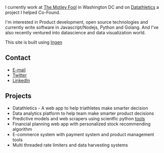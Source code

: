 <!--
{
  "layout": "page",
  "permalink": "/"
}
-->

I currently work at [The Motley Fool](http://fool.com) in Washington DC and on [Datathletics]() a project I helped Co-Found.

I'm interested in Product development, open source technologies and currently write software in Javascript/Nodejs, Python and Golang. 
And I've also recently ventured into datascience and data visualization world.


This site is built using [Ingen](https://github.com/philipwalton/ingen)


## Contact

* [E-mail](mailto:abhishek@datathletics.com)
* [Twitter](http://twitter.com/cabhishek)
* [LinkedIn](http://www.linkedin.com/in/abhishekkapatkar/)

## Projects

* Datathletics - A web app to help triathletes make smarter decision  
* Data analytics platform to help team make smarter product decisions 
* Predictive models and web scrapers using scientfic python [tools](http://docs.continuum.io/anaconda/pkg-docs.html)
* Financial planning web app with personalized stock recommending algorithm 
* E-commerce system with payment system and product management tools
* Multi threaded rate limiters and data harvesting systems

